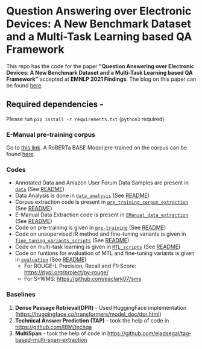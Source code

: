 # Question Answering over Electronic Devices: A New Benchmark Dataset and a Multi-Task Learning based QA Framework

This repo has the code for the paper **"Question Answering over Electronic Devices: A New Benchmark Dataset and a Multi-Task Learning based QA Framework"** accepted at **EMNLP 2021 Findings**. The blog on this paper can be found [here](https://medium.com/@nandyabhilash/question-answering-over-electronic-devices-a-new-benchmark-dataset-and-a-multi-task-learning-based-5ac5661dc858).

## Required dependencies -

Please run `pip install -r requirements.txt` (`python3` required)

### E-Manual pre-training corpus

Go to [this link](https://drive.google.com/drive/folders/1-gX1DlmVodP6OVRJC3WBRZoGgxPuJvvt?usp=sharing). A RoBERTa BASE Model pre-trained on the corpus can be found [here](https://huggingface.co/AnonymousSub/EManuals_Roberta).

### Codes

- Annotated Data and Amazon User Forum Data Samples are present in [`data`](https://github.com/anon-submission2020/Anonymous-Submission-EMNLP2021/tree/main/data) (See [README](https://github.com/anon-submission2020/Anonymous-Submission-EMNLP2021/tree/main/data/README.md))
- Data Analysis is done in [`data_analysis`](https://github.com/anon-submission2020/Anonymous-Submission-EMNLP2021/tree/main/data_analysis) (See [README](https://github.com/anon-submission2020/Anonymous-Submission-EMNLP2021/tree/main/data_analysis/README.md))
- Corpus extraction code is present in [`pre_training_corpus_extraction`](https://github.com/anon-submission2020/Anonymous-Submission-EMNLP2021/tree/main/pre_training_corpus_extraction) (See [README](https://github.com/anon-submission2020/Anonymous-Submission-EMNLP2021/tree/main/pre_training_corpus_extraction/README.md))
- E-Manual Data Extraction code is present in [`EManual_data_extraction`](https://github.com/anon-submission2020/Anonymous-Submission-EMNLP2021/tree/main/EManual_data_extraction) (See [README](https://github.com/anon-submission2020/Anonymous-Submission-EMNLP2021/tree/main/EManual_data_extraction/README.md))
- Code on pre-training is given in [`pre-training`](https://github.com/anon-submission2020/Anonymous-Submission-EMNLP2021/tree/main/pre-training) (See [README](https://github.com/anon-submission2020/Anonymous-Submission-EMNLP2021/tree/main/pre-training/README.md))
- Code on unsupervised IR method and fine-tuning variants is given in [`fine_tuning_variants_scripts`](https://github.com/anon-submission2020/Anonymous-Submission-EMNLP2021/tree/main/fine_tuning_variants_scripts) (See [README](https://github.com/anon-submission2020/Anonymous-Submission-EMNLP2021/tree/main/fine_tuning_variants_scripts/README.md))
- Code on multi-task learning is given in [`MTL_scripts`](https://github.com/anon-submission2020/Anonymous-Submission-EMNLP2021/tree/main/MTL_scripts) (See [README](https://github.com/anon-submission2020/Anonymous-Submission-EMNLP2021/tree/main/MTL_scripts/README.md))
- Code on funtions for evaluation of MTL and fine-tuning variants is given in [`evaluation`](https://github.com/anon-submission2020/Anonymous-Submission-EMNLP2021/tree/main/evaluation) (See [README](https://github.com/anon-submission2020/Anonymous-Submission-EMNLP2021/tree/main/evaluation/README.md))
  - For ROUGE-L Precision, Recall and F1-Score: https://pypi.org/project/py-rouge/
  - For S+WMS: https://github.com/eaclark07/sms

### Baselines

1. **Dense Passage Retrieval(DPR)** - Used HuggingFace implementation (https://huggingface.co/transformers/model_doc/dpr.html)
2. **Technical Answer Prediction (TAP)** - took the help of code in https://github.com/IBM/techqa
3. **MultiSpan** - took the help of code in https://github.com/eladsegal/tag-based-multi-span-extraction
